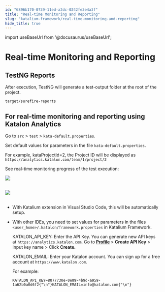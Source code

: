 ```yaml
---
id: "6896b170-0739-11ed-a2dc-0242fe3e4a3f"
title: "Real-time Monitoring and Reporting"
slug: "katalium-framework/real-time-monitoring-and-reporting"
hide_title: true
---
```

import useBaseUrl from '@docusaurus/useBaseUrl';

    

# <a id="id_katalium-framework-reports" class="anchor_top_offset"/><a id="ariaid-title1" class="anchor_top_offset"/>Real-time Monitoring and Reporting

    
    
  
    

## <a id="id_1" class="anchor_top_offset"/>TestNG Reports

    
      
<p xmlns="http://www.w3.org/1999/xhtml" className="p">After execution, TestNG will generate a test-output folder at   the root of the project.</p> 
      
<p xmlns="http://www.w3.org/1999/xhtml" className="p">   <code className="ph codeph">target/surefire-reports</code> </p> 
    
  

## <a id="id_2" class="anchor_top_offset"/>For real-time monitoring and reporting using Katalon         Analytics

<p xmlns="http://www.w3.org/1999/xhtml" className="p">Go to <code className="ph codeph">src</code> &gt; <code className="ph codeph">test</code> &gt;   <code className="ph codeph">kata-default.properties</code>.</p> 
<p xmlns="http://www.w3.org/1999/xhtml" className="p">Set default values for parameters in the file   <code className="ph codeph">kata-default.properties</code>.</p> 
<p xmlns="http://www.w3.org/1999/xhtml" className="p">For example, kataProjectId=2, the Project ID will be displayed   as <code className="ph codeph">https://analytics.katalon.com/team/1/project/2</code></p> 
<p xmlns="http://www.w3.org/1999/xhtml" className="p">See real-time monitoring progress of the test execution:</p> 
<p xmlns="http://www.w3.org/1999/xhtml" className="p">   <img className="image" src={useBaseUrl("https://github.com/katalon-studio/docs-images/raw/master/katalium-framework/docs/katalium-framework-reports/1-test-results.png")} /><br /><br /> </p> 
<p xmlns="http://www.w3.org/1999/xhtml" className="p">   <img className="image" src={useBaseUrl("https://github.com/katalon-studio/docs-images/raw/master/katalium-framework/docs/katalium-framework-reports/2-test-results.png")} /><br /><br /> </p> 
<ul xmlns="http://www.w3.org/1999/xhtml" className="ul"><li className="li">     <p className="p">With Katalium extension in Visual Studio Code, this will be       automatically setup.</p>   </li><li className="li">     <p className="p">With other IDEs, you need to set values for parameters in the       files <code className="ph codeph">&lt;user_home&gt;/.katalon/framework.properties</code>       in Katalium Framework.</p>     <p className="p">KATALON_API_KEY: Enter the API Key. You can generate new       API keys at <code className="ph codeph">https://analytics.katalon.com</code>. Go to <strong className="ph b">         <a className="xref j-external-link" href="https://analytics.katalon.com/user/profile" target="_blank">Profile</a>       </strong>       &gt; <strong className="ph b">Create API Key</strong> &gt; Input key name &gt; Click       <strong className="ph b">Create</strong>.</p>     <p className="p">KATALON_EMAIL: Enter your Katalon account. You can sign up for a       free account at <code className="ph codeph">https://www.katalon.com</code>.</p>     <p className="p">For example:</p>     <pre className="pre codeblock"><code>KATALON_API_KEY=8077730e-0e09-4b9d-a959-1a62b0a0d6f2{"\n"}KATALON_EMAIL=info@katalon.com{"\n"}</code></pre>   </li></ul> 
